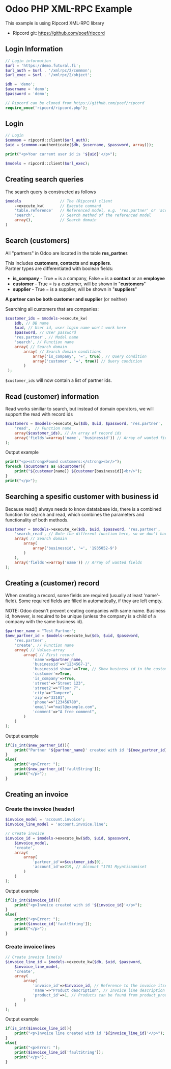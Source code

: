 # Odoo PHP XML-RPC Example

This example is using Ripcord XML-RPC library

* Ripcord git: https://github.com/poef/ripcord

## Login Information
```php
// Login information
$url = 'https://demo.futural.fi';
$url_auth = $url . '/xmlrpc/2/common';
$url_exec = $url . '/xmlrpc/2/object';

$db = 'demo';
$username = 'demo';
$password = 'demo';

// Ripcord can be cloned from https://github.com/poef/ripcord
require_once('ripcord/ripcord.php');
```

## Login
```php
// Login
$common = ripcord::client($url_auth);
$uid = $common->authenticate($db, $username, $password, array());

print("<p>Your current user id is '${uid}'</p>");

$models = ripcord::client($url_exec);
```
 
## Creating search queries

The search query is constructed as follows
```php
$models					// The (Ripcord) client
	->execute_kw(		// Execute command
	'table.reference'	// Referenced model, e.g. 'res.partner' or 'account.invoice'
	'search',			// Search method of the referenced model
	array(),		    // Search domain
)
```

## Search (customers)

All "partners" in Odoo are located in the table **res_partner**.

This includes **customers**, **contacts** and **suppliers**.  
Partner types are differentiated with boolean fields:

* **is_company** - True = is a company, False = is a **contact** or an **employee**
* **customer** - True = is a customer, will be shown in "**customers**"
* **supplier** - True = is a supplier, will be shown in "**suppliers**"

**A partner can be both customer and supplier** (or neither)

Searching all customers that are companies:
```php
$customer_ids = $models->execute_kw(
    $db, // DB name
    $uid, // User id, user login name won't work here
    $password, // User password
    'res.partner', // Model name
    'search', // Function name
    array( // Search domain
        array( // Search domain conditions
            array('is_company', '=', true), // Query condition
            array('customer', '=', true)) // Query condition
        )
 );
```

```$customer_ids``` will now contain a list of partner ids.

## Read (customer) information

Read works similiar to search, but instead of domain operators,
we will support the read with record ids

```php
$customers = $models->execute_kw($db, $uid, $password, 'res.partner',
    'read',  // Function name
    array($customer_ids), // An array of record ids
    array('fields'=>array('name', 'businessid')) // Array of wanted fields
);
```

Output example
```php   
print("<p><strong>Found customers:</strong><br/>");
foreach ($customers as &$customer){
    print("${customer[name]} ${customer[businessid]}<br/>");
}
print("</p>");
```



## Searching a spesific customer with business id

Because read() always needs to know datatabase ids,
there is a combined function for search and read, which
combines the parameters and functionality of both methods.

```php
$customer = $models->execute_kw($db, $uid, $password, 'res.partner',
    'search_read', // Note the different function here, so we don't have to search AND read
    array( // Search domain
        array(
            array('businessid', '=', '1935052-9')
        )
    ),
    array('fields'=>array('name')) // Array of wanted fields
);
```

 
## Creating a (customer) record

When creating a record, some fields are required (usually at least 'name'-field).
Some required fields are filled in automatically, if they are left empty.

NOTE: Odoo doesn't prevent creating companies with same name.
Business id, however, is required to be unique (unless the company is a child of
a company with the same business id).

```php 
$partner_name = "Test Partner";
$new_partner_id = $models->execute_kw($db, $uid, $password,
    'res.partner',
    'create', // Function name
    array( // Values-array
        array( // First record
            'name'=>$partner_name,
            'businessid'=>"1234567-1",
            'businessid_shown'=>True, // Show business id in the customer card
            'customer'=>True,
            'is_company'=>True,
            'street'=>"Street 123",
            'street2'=>"Floor 7",
            'city'=>"Tampere",
            'zip'=>"33101",
            'phone'=>"123456780",
            'email'=>"mail@example.com",
            'comment'=>"A free comment",
        )
    )
);
```

Output example
```php
if(is_int($new_partner_id)){
    print("Partner '${partner_name}' created with id '${new_partner_id}'");
}
else{
    print("<p>Error: ");
    print($new_partner_id['faultString']);
    print("</p>");
}
```

 
## Creating an invoice

### Create the invoice (header)
```php 
$invoice_model = 'account.invoice';
$invoice_line_model = 'account.invoice.line';

// Create invoice
$invoice_id = $models->execute_kw($db, $uid, $password,
    $invoice_model,
    'create',
    array(
        array(
            'partner_id'=>$customer_ids[0],
            'account_id'=>219, // Account "1701 Myyntisaamiset
        )
    )
);
``` 

Output example
```php 
if(is_int($invoice_id)){
    print("<p>Invoice created with id '${invoice_id}'</p>");
}
else{
    print("<p>Error: ");
    print($invoice_id['faultString']);
    print("</p>");
}
```

### Create invoice lines
```php 
// Create invoice line(s)
$invoice_line_id = $models->execute_kw($db, $uid, $password,
    $invoice_line_model,
    'create',
    array(
        array(
            'invoice_id'=>$invoice_id, // Reference to the invoice itself
            'name'=>"Product description", // Invoice line description
            'product_id'=>1, // Products can be found from product_product
        )
    )
);
```

Output example
```php
if(is_int($invoice_line_id)){
    print("<p>Invoice line created with id '${invoice_line_id}'</p>");
}
else{
    print("<p>Error: ");
    print($invoice_line_id['faultString']);
    print("</p>");
}
```

